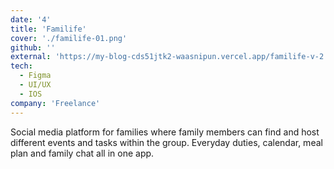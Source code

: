 ```yaml
---
date: '4'
title: 'Familife'
cover: './familife-01.png'
github: ''
external: 'https://my-blog-cds51jtk2-waasnipun.vercel.app/familife-v-2'
tech:
  - Figma
  - UI/UX
  - IOS
company: 'Freelance'
---
```


Social media platform for families where family members can find and host different events and tasks within the group. Everyday duties, calendar, meal plan and family chat all in one app.